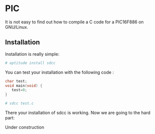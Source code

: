 # PIC

It is not easy to find out how to compile a C code for a PIC16F886 on GNU/Linux.

## Installation

Installation is really simple:

``` bash
# aptitude install sdcc
```

You can test your installation with the following code :

``` cpp
char test;
void main(void) {
   test=0;
}
```

``` bash
# sdcc test.c
```

There your installation of sdcc is working. Now we are going to the hard part:

Under construction

